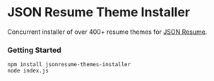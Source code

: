 # JSON Resume Theme Installer

Concurrent installer of over 400+ resume themes for [JSON Resume](https://jsonresume.org/).

### Getting Started
```
npm install jsonresume-themes-installer
node index.js
```